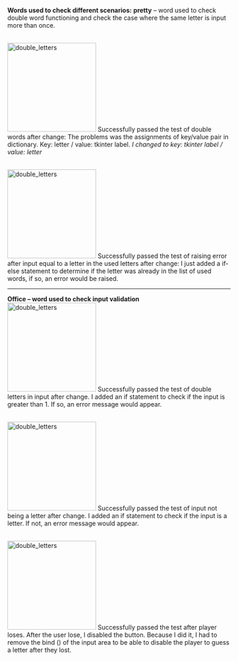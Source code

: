 
**Words used to check different scenarios:**
**pretty** – word used to check double word functioning and check the case where the same letter is input more than once.

<br><img alt="double_letters" width="200" height="auto" src="https://github.com/user-attachments/assets/9edb9385-709a-4786-a380-fc6b717796f5">
Successfully passed the test of double words after change: 
The problems was the assignments of key/value pair in dictionary.
Key: letter / value: tkinter label. 
_I changed to key: tkinter label / value: letter_

<br><img alt="double_letters" width="200" height="auto" src="https://github.com/user-attachments/assets/1d8fe182-7093-45e2-bcc4-cb5475789245">
Successfully passed the test of raising error after input equal to a letter in the used letters after change: 
I just added a if-else statement to determine if the letter was already in the list of used words, if so, an error would be raised. 

----------------------------------------------------------------------------------------------------------------------------------------------

**Office – word used to check input validation**
<br><img alt="double_letters" width="200" height="auto" src="https://github.com/user-attachments/assets/a3c74c84-d0ef-4f58-b58c-ebe754639971">
Successfully passed the test of double letters in input after change.
I added an if statement to check if the input is greater than 1. If so, an error message would appear.

<br><img alt="double_letters" width="200" height="auto" src="https://github.com/user-attachments/assets/1e5f1ba9-49fb-4c15-a505-37e2d3c8f582">
Successfully passed the test of input not being a letter after change.
I added an if statement to check if the input is a letter. If not, an error message would appear.


<br><img alt="double_letters" width="200" height="auto" src="https://github.com/user-attachments/assets/f4593d2a-e7fb-4fbf-9468-78524b435fa5">
Successfully passed the test after player loses.
After the user lose, I disabled the button. Because I did it, I had to remove the bind () of the input area to be able to disable the player to guess a letter after they lost.

